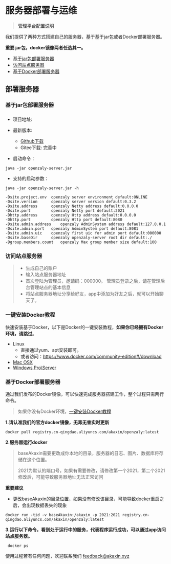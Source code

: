 服务器部署与运维
====

> [管理平台配置说明](spec/server_config.md)

我们提供了两种方式搭建自己的服务器，基于基于jar包或者Docker部署服务器。

**重要 jar包，docker镜像两者任选其一。**

* [基于jar包部署服务器](#jar)
* [访问站点服务器](#loginSite)
* [基于Docker部署服务器](#docker)

## **部署服务器**

### <h3 id="jar">**基于jar包部署服务器**<h3>

* 项目地址: 
* 最新版本:
	* [Github下载](<https://github.com/akaxincom/openzaly/releases>)
	* Gitee下载: 完善中

* 启动命令：

```
java -jar openzaly-server.jar
```
* 支持的启动参数：
```
java -jar openzaly-server.jar -h
```

	-Dsite.project.env 	openzaly server environment default:ONLINE
	-Dsite.version 		openzaly server version default:0.3.2
	-Dsite.address 		openzaly Netty address default:0.0.0.0
	-Dsite.port 		openzaly Netty port default:2021
	-Dhttp.address 		openzaly Http address default:0.0.0.0
	-Dhttp.port 		openzaly Http port default:8080
	-Dsite.admin.address 	openzaly AdminSystem address default:127.0.0.1
	-Dsite.admin.port 	openzaly AdminSystem port default:8081
	-Dsite.admin.uic 	openzaly first uic for admin port default:000000
	-Dsite.baseDir 		openzaly openzaly-server root dir default:./
	-Dgroup.members.count 	openzaly Max group member size default:100

### <h3 id="loginSite">**访问站点服务器**</h3> 

> * 生成自己的账户
> * 输入站点服务器地址
> * 首次登陆为管理员，邀请码：000000。 管理员登录之后，请在管理后台管理站点的基本信息
> * 将站点服务器地址分享给好友，app中添加为好友之后，就可以开始聊天了。


### <h3 id="installDocker">**一键安装Docker教程**</h3> 

快速安装基于Docker，以下是Docker的一键安装教程，**如果你已经拥有Docker环境，请跳过**。

* Linux
    * 直接通过yum、apt安装即可。
    * 或者访问：https://www.docker.com/community-edition#/download
* [Mac OSX](<https://store.docker.com/editions/community/docker-ce-desktop-mac>)
* [Windows Pro\Server](<https://store.docker.com/editions/community/docker-ce-desktop-windows>)

### <h3 id="docker">**基于Docker部署服务器**</h3> 

通过我们发布的Docker镜像，可以快速完成服务器搭建工作，整个过程只需两行命令。

> 如果你没有Docker环境，[一键安装Docker教程](#installDocker)


**1.请认准我们的官方docker镜像，无毒无害实时更新**

```
docker pull registry.cn-qingdao.aliyuncs.com/akaxin/openzaly:latest
```

**2.服务器运行docker**
> baseAkaxin需要更改成你本地的目录，服务器的日志、图片、数据库将存储在这个位置。
> 
> 2021为默认的端口号，如果有需要修改，请修改第一个2021，第二个2021修改后，可能导致服务器地址无法正常访问
> 

**重要建议**  

*  更改baseAkaxin的目录位置，如果没有修改该目录，可能导致docker重启之后，会出现数据丢失的现象
> 

```
docker run -tid -v baseAkaxin:/akaxin -p 2021:2021 registry.cn-qingdao.aliyuncs.com/akaxin/openzaly:latest
```

**3.运行以下命令，看到处于运行中的服务，代表程序运行成功，可以通过app访问站点服务器。**

```
 docker ps
```


使用过程若有任何问题，欢迎联系我们 feedback@akaxin.xyz
